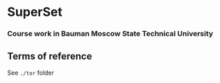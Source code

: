 # SuperSet
### Course work in Bauman Moscow State Technical University

## Terms of reference
See `./tor` folder 